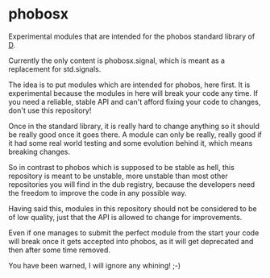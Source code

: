 phobosx
=======

Experimental modules that are intended for the phobos standard library
of [D](http://dlang.org).

Currently the only content is phobosx.signal, which is meant as a
replacement for std.signals.

The idea is to put modules which are intended for phobos, here
first. It is experimental because the modules in here will break your
code any time. If you need a reliable, stable API and can't afford
fixing your code to changes, don't use this repository!

Once in the standard library, it is really hard to change anything so
it should be really good once it goes there. A module can only be really,
really good if it had some real world testing and some evolution
behind it, which means breaking changes.

So in contrast to phobos which is supposed to be stable as hell, this
repository is meant to be unstable, more unstable than
most other repositories you will find in the dub registry, because the
developers need the freedom to improve the code in any possible way.

Having said this, modules in this repository should not be considered to be of low quality,
just that the API is allowed to change for improvements.

Even if one manages to submit the perfect module from the start your
code will break once it gets accepted into phobos, as it will get
deprecated and then after some time removed.

You have been warned, I will ignore any whining! ;-)
